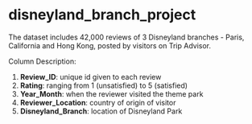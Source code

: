 # disneyland_branch_project
The dataset includes 42,000 reviews of 3 Disneyland branches - Paris, California and Hong Kong, posted by visitors on Trip Advisor.

Column Description:
<ol>
<li><b>Review_ID</b>: unique id given to each review</li>
<li><b>Rating</b>: ranging from 1 (unsatisfied) to 5 (satisfied)</li>
<li><b>Year_Month</b>: when the reviewer visited the theme park</li>
<li><b>Reviewer_Location</b>: country of origin of visitor</li>
<li><b>Disneyland_Branch</b>: location of Disneyland Park</li>
</ol>
